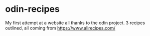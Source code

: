 # odin-recipes
My first attempt at a website all thanks to the odin project.
3 recipes outlined, all coming from https://www.allrecipes.com/